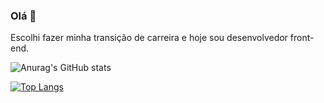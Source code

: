 ### Olá 👋
 
 Escolhi fazer minha transição de carreira e hoje sou desenvolvedor front-end. 
 
![Anurag's GitHub stats](https://github-readme-stats.vercel.app/api?username=MateusKGomes&show_icons=true&theme=dark)

[![Top Langs](https://github-readme-stats.vercel.app/api/top-langs/?username=MateusKGomes&layout=compact)](https://github.com/anuraghazra/github-readme-stats)
